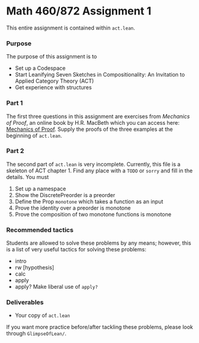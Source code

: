 # Math 460/872 Assignment 1
This entire assignment is contained within `act.lean`.

### Purpose
The purpose of this assignment is to
- Set up a Codespace
- Start Leanifying Seven Sketches in Compositionality: An Invitation to Applied Category Theory (ACT) 
- Get experience with structures

### Part 1
The first three questions in this assignment are exercises from _Mechanics of Proof_, an online book by H.R. MacBeth which you can access here: [Mechanics of Proof](https://hrmacbeth.github.io/math2001/index.html). Supply the proofs of the three examples at the beginning of `act.lean`.

### Part 2
The second part of `act.lean` is very incomplete. Currently, this file is a skeleton of ACT chapter 1. Find any place with a `TODO` or `sorry` and fill in the details.
You must
1. Set up a namespace
2. Show the DiscretePreorder is a preorder
3. Define the Prop `monotone` which takes a function as an input
4. Prove the identity over a preorder is monotone
5. Prove the composition of two monotone functions is monotone

### Recommended tactics
Students are allowed to solve these problems by any means; however, this is a list of very useful tactics for solving these problems:
- intro
- rw \[hypothesis\]
- calc
- apply
- apply?
Make liberal use of `apply?`

### Deliverables
- Your copy of `act.lean`

If you want more practice before/after tackling these problems, please look through `GlimpseOfLean/`.
